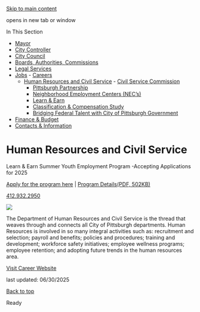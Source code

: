 [Skip to main content](https://www.pittsburghpa.gov/City-Government/Jobs/Human-Resources-and-Civil-Service#main-content)

opens in new tab or window

In This Section

- [Mayor](https://www.pittsburghpa.gov/City-Government/Mayor)
- [City Controller](https://www.pittsburghpa.gov/City-Government/City-Controllers-Office)
- [City Council](https://www.pittsburghpa.gov/City-Government/City-Council)
- [Boards, Authorities, Commissions](https://www.pittsburghpa.gov/City-Government/Boards-Authorities-Commissions)
- [Legal Services](https://www.pittsburghpa.gov/City-Government/Legal-Services)
- [Jobs](https://www.pittsburghpa.gov/City-Government/Jobs)  - [Careers](https://www.pittsburghpa.gov/City-Government/Jobs/Careers)
  - [Human Resources and Civil Service](https://www.pittsburghpa.gov/City-Government/Jobs/Human-Resources-and-Civil-Service)    - [Civil Service Commission](https://www.pittsburghpa.gov/City-Government/Jobs/Human-Resources-and-Civil-Service/Civil-Service-Commission)
    - [Pittsburgh Partnership](https://www.pittsburghpa.gov/City-Government/Jobs/Human-Resources-and-Civil-Service/Pittsburgh-Partnership)
    - [Neighborhood Employment Centers (NEC’s)](https://www.pittsburghpa.gov/City-Government/Jobs/Human-Resources-and-Civil-Service/Neighborhood-Employment-Centers-NEC%E2%80%99s)
    - [Learn & Earn](https://www.pittsburghpa.gov/City-Government/Jobs/Human-Resources-and-Civil-Service/Learn-Earn)
    - [Classification & Compensation Study](https://www.pittsburghpa.gov/City-Government/Jobs/Human-Resources-and-Civil-Service/Classification-Compensation-Study)
    - [Bridging Federal Talent with City of Pittsburgh Government](https://www.pittsburghpa.gov/City-Government/Jobs/Human-Resources-and-Civil-Service/Bridging-Federal-Talent-with-City-of-Pittsburgh-Government)
- [Finance & Budget](https://www.pittsburghpa.gov/City-Government/Finance-Budget)
- [Contacts & Information](https://www.pittsburghpa.gov/City-Government/Contacts-Information)

# Human Resources and Civil Service

Learn & Earn Summer Youth Employment Program -Accepting Applications for 2025

[Apply for the program here](https://www.jobs4summer.org/) \| [Program Details(PDF, 502KB)](https://www.pittsburghpa.gov/files/assets/city/v/1/mayor/documents/le-3-tier-flyer.pdf "Learn & Earn Flyer - PDF Format")

[412.932.2950](tel:4129322950)

![](https://www.pittsburghpa.gov/files/assets/city/v/1/hr/images/6159_hr.jpg)

The Department of Human Resources and Civil Service is the thread that weaves through and connects all City of Pittsburgh departments. Human Resources is involved in so many integral activities such as: recruitment and selection; payroll and benefits; policies and procedures; training and development; workforce safety initiatives; employee wellness programs; employee retention; and adopting future trends in the human resources area.

[Visit Career Website](https://www.pittsburghpa.gov/City-Government/Jobs/Careers)

last updated: 06/30/2025

[Back to top](https://www.pittsburghpa.gov/City-Government/Jobs/Human-Resources-and-Civil-Service#body-top)

Ready
